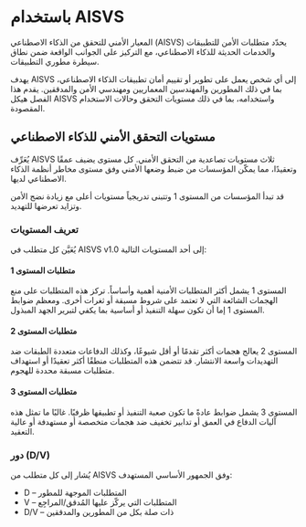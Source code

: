 # باستخدام AISVS

المعيار الأمني للتحقق من الذكاء الاصطناعي (AISVS) يحدّد متطلبات الأمن للتطبيقات والخدمات الحديثة للذكاء الاصطناعي، مع التركيز على الجوانب الواقعة ضمن نطاق سيطرة مطوري التطبيقات.

يهدف AISVS إلى أي شخص يعمل على تطوير أو تقييم أمان تطبيقات الذكاء الاصطناعي، بما في ذلك المطورين والمهندسين المعماريين ومهندسي الأمن والمدققين. يقدم هذا الفصل هيكل AISVS واستخدامه، بما في ذلك مستويات التحقق وحالات الاستخدام المقصودة.

## مستويات التحقق الأمني للذكاء الاصطناعي

يُعَرِّف AISVS ثلاث مستويات تصاعدية من التحقق الأمني. كل مستوى يضيف عمقًا وتعقيدًا، مما يمكّن المؤسسات من ضبط وضعها الأمني وفق مستوى مخاطر أنظمة الذكاء الاصطناعي لديها.

قد تبدأ المؤسسات من المستوى 1 وتتبنى تدريجياً مستويات أعلى مع زيادة نضج الأمن وتزايد تعرضها للتهديد.

### تعريف المستويات

يُعَيَّن كل متطلب في AISVS v1.0 إلى أحد المستويات التالية:

#### متطلبات المستوى 1

المستوى 1 يشمل أكثر المتطلبات الأمنية أهمية وأساساً. تركز هذه المتطلبات على منع الهجمات الشائعة التي لا تعتمد على شروط مسبقة أو ثغرات أخرى. ومعظم ضوابط المستوى 1 إما أن تكون سهلة التنفيذ أو أساسية بما يكفي لتبرير الجهد المبذول.

#### متطلبات المستوى 2

المستوى 2 يعالج هجمات أكثر تقدمًا أو أقل شيوعًا، وكذلك الدفاعات متعددة الطبقات ضد التهديدات واسعة الانتشار. قد تتضمن هذه المتطلبات منطقًا أكثر تعقيدًا أو استهداف متطلبات مسبقة محددة للهجوم.

#### متطلبات المستوى 3

المستوى 3 يشمل ضوابط عادةً ما تكون صعبة التنفيذ أو تطبيقها ظرفيًا. غالبًا ما تمثل هذه آليات الدفاع في العمق أو تدابير تخفيف ضد هجمات متخصصة أو مستهدفة أو عالية التعقيد.

### دور (D/V)

يُشار إلى كل متطلب من AISVS وفق الجمهور الأساسي المستهدف:

* D – المتطلبات الموجهة للمطور
* V – المتطلبات التي يركّز عليها المُدقق/المراجِع
* D/V – ذات صلة بكل من المطورين والمدققين

